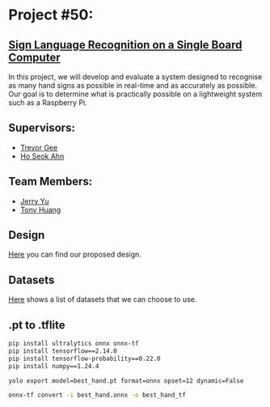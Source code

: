 # Project #50: 
## [Sign Language Recognition on a Single Board Computer](https://part4project.foe.auckland.ac.nz/home/project/detail/5580/)
In this project, we will develop and evaluate a system designed to recognise as many hand signs as possible in real-time and as accurately as possible. Our goal is to determine what is practically possible on a lightweight system such as a Raspberry Pi.

## Supervisors:
* [Trevor Gee](https://profiles.auckland.ac.nz/t-gee)
* [Ho Seok Ahn](https://profiles.auckland.ac.nz/hs-ahn)

## Team Members:
* [Jerry Yu](https://github.com/jyu041)
* [Tony Huang](https://github.com/H-qitai)

## Design
[Here](./Design.md) you can find our proposed design.

## Datasets
[Here](./Datasets.md) shows a list of datasets that we can choose to use.

## .pt to .tflite
```bash
pip install ultralytics onnx onnx-tf
pip install tensorflow==2.14.0
pip install tensorflow-probability==0.22.0
pip install numpy==1.24.4
```

```bash
yolo export model=best_hand.pt format=onnx opset=12 dynamic=False
```

```bash
onnx-tf convert -i best_hand.onnx -o best_hand_tf
```